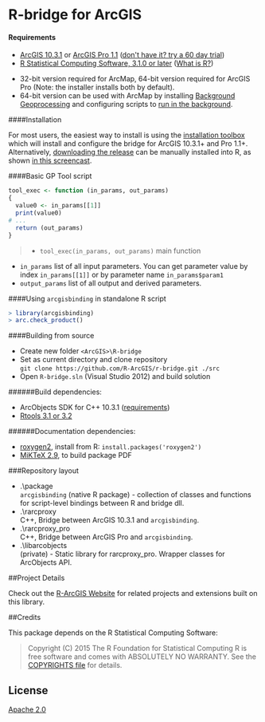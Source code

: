 R-bridge for ArcGIS
=========
#### Requirements
 - [ArcGIS 10.3.1](http://desktop.arcgis.com/en/desktop/) or [ArcGIS Pro 1.1](http://pro.arcgis.com/en/pro-app/) ([don't have it? try a 60 day trial](http://www.esri.com/software/arcgis/arcgis-for-desktop/free-trial))
 - [R Statistical Computing Software, 3.1.0 or later](http://cran.cnr.berkeley.edu/bin/windows/base/) ([What is R?](http://www.r-project.org/about.html))
  + 32-bit version required for ArcMap, 64-bit version required for ArcGIS Pro (Note: the installer installs both by default).
  + 64-bit version can be used with ArcMap by installing [Background Geoprocessing](http://desktop.arcgis.com/en/desktop/latest/analyze/executing-tools/64bit-background.htm) and configuring scripts to [run in the background](http://desktop.arcgis.com/en/desktop/latest/analyze/executing-tools/foreground-and-background-processing.htm).

####Installation

For most users, the easiest way to install is using the [installation toolbox](https://github.com/R-ArcGIS/r-bridge-install) which will install and configure the bridge for ArcGIS 10.3.1+ and Pro 1.1+. Alternatively, [downloading the release](https://github.com/R-ArcGIS/r-bridge/releases/latest) can be manually installed into R, as shown [in this screencast](https://4326.us/R/zipinst/).

####Basic GP Tool script
```R
tool_exec <- function (in_params, out_params)
{
  value0 <- in_params[[1]]
  print(value0)
# ...
  return (out_params)
}
```
>- `tool_exec(in_params, out_params)` main function
- `in_params` list of all input parameters. You can get parameter value by index `in_params[[1]]` or by parameter name `in_params$param1`
- `output_params` list of all output and derived parameters.

####Using `arcgisbinding` in standalone R script
```R
> library(arcgisbinding)
> arc.check_product()
```

####Building from source
- Create new folder `<ArcGIS>\R-bridge`
- Set as current directory and clone repository  
`git clone https://github.com/R-ArcGIS/r-bridge.git ./src`
- Open `R-bridge.sln` (Visual Studio 2012) and build solution

######Build dependencies:
- ArcObjects SDK for C++ 10.3.1 ([requirements](http://desktop.arcgis.com/en/desktop/latest/get-started/system-requirements/arcobjects-sdk-system-requirements.htm))
- [Rtools 3.1 or 3.2](http://cran.r-project.org/bin/windows/Rtools)

######Documentation dependencies:
- [roxygen2](https://github.com/yihui/roxygen2), install from R: `install.packages('roxygen2')`
- [MiKTeX 2.9](http://miktex.org/), to build package PDF

###Repository layout
- .\package  
  `arcgisbinding` (native R package) - collection of classes and functions for script-level bindings between R and bridge dll.
- .\rarcproxy  
  C++, Bridge between ArcGIS 10.3.1 and `arcgisbinding`.
- .\rarcproxy_pro  
  C++, Bridge between ArcGIS Pro and `arcgisbinding`.
- .\libarcobjects  
  (private) - Static library for rarcproxy_pro. Wrapper classes for ArcObjects API.

##Project Details

Check out the [R-ArcGIS Website](https://r-arcgis.github.io) for related projects and extensions built on this library.

##Credits

This package depends on the R Statistical Computing Software:

> Copyright (C) 2015 The R Foundation for Statistical Computing
> R is free software and comes with ABSOLUTELY NO WARRANTY.
> See the [COPYRIGHTS file](https://github.com/wch/r-source/blob/trunk/doc/COPYRIGHTS) for details.

## License
[Apache 2.0](LICENSE)
